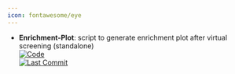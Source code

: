 ```yaml
---
icon: fontawesome/eye
---
```


- **Enrichment-Plot**: script to generate enrichment plot after virtual screening (standalone)  
	[![Code](https://img.shields.io/github/stars/mungpeter/Ligand_Enrichment?style=for-the-badge&logo=github)](https://github.com/mungpeter/Ligand_Enrichment)  
	[![Last Commit](https://img.shields.io/github/last-commit/mungpeter/Ligand_Enrichment?style=for-the-badge&logo=github)](https://github.com/mungpeter/Ligand_Enrichment)  
